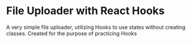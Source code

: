 # File Uploader with React Hooks

A very simple file uploader, utilizing Hooks to use states without creating classes.
Created for the purpose of practicing Hooks